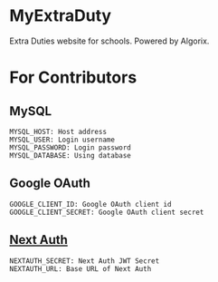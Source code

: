 # MyExtraDuty
Extra Duties website for schools. Powered by Algorix.

# For Contributors

## MySQL
```
MYSQL_HOST: Host address
MYSQL_USER: Login username
MYSQL_PASSWORD: Login password
MYSQL_DATABASE: Using database
```

## Google OAuth
```
GOOGLE_CLIENT_ID: Google OAuth client id
GOOGLE_CLIENT_SECRET: Google OAuth client secret
```

## [Next Auth](https://next-auth.js.org/configuration/options)
```
NEXTAUTH_SECRET: Next Auth JWT Secret
NEXTAUTH_URL: Base URL of Next Auth
```